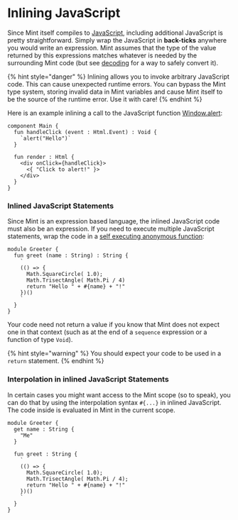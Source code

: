 # Inlining JavaScript

Since Mint itself compiles to [JavaScript](https://en.wikipedia.org/wiki/JavaScript), including additional JavaScript is pretty straightforward. Simply wrap the JavaScript in **back-ticks** anywhere you would write an expression. Mint assumes that the type of the value returned by this expressions matches whatever is needed by the surrounding Mint code \(but see [decoding](decoding-objects.md) for a way to safely convert it\).

{% hint style="danger" %}
Inlining allows you to invoke arbitrary JavaScript code. This can cause unexpected runtime errors. You can bypass the Mint type system, storing invalid data in Mint variables and cause Mint itself to be the source of the runtime error. Use it with care!
{% endhint %}

Here is an example inlining a call to the JavaScript function [Window.alert](https://developer.mozilla.org/en-US/docs/Web/API/Window/alert):

```text
component Main {
  fun handleClick (event : Html.Event) : Void {
    `alert("Hello")`
  }

  fun render : Html {
    <div onClick={handleClick}>
      <{ "Click to alert!" }>
    </div>
  }
}
```

### Inlined JavaScript Statements

Since Mint is an expression based language, the inlined JavaScript code must also be an expression. If you need to execute multiple JavaScript statements, wrap the code in a [self executing anonymous function](http://markdalgleish.com/2011/03/self-executing-anonymous-functions/):

```text
module Greeter {
  fun greet (name : String) : String {
    `
    (() => {
      Math.SquareCircle( 1.0);
      Math.TrisectAngle( Math.Pi / 4)
      return "Hello " + #{name} + "!"
    })()
    `
  }
}
```

Your code need not return a value if you know that Mint does not expect one in that context \(such as at the end of a `sequence` expression or a function of type `Void`\).

{% hint style="warning" %}
You should expect your code to be used in a `return` statement.
{% endhint %}

### Interpolation in inlined JavaScript Statements

In certain cases you might want access to the Mint scope \(so to speak\), you can do that by using the interpolation syntax `#{...}` in inlined JavaScript. The code inside is evaluated in Mint in the current scope.

```text
module Greeter {
  get name : String {
    "Me"
  }
  
  fun greet : String {
    `
    (() => {
      Math.SquareCircle( 1.0);
      Math.TrisectAngle( Math.Pi / 4);
      return "Hello " + #{name} + "!"
    })()
    `
  }
}
```

